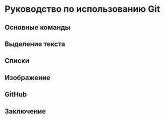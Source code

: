 # Руководство по использованию Git 
## Основные команды

## Выделение текста 

## Списки

## Изображение 

## GitHub

## Заключение